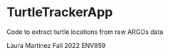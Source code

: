 # TurtleTrackerApp
Code to extract turtle locations from raw ARGOs data

Laura Martinez
Fall 2022
ENV859